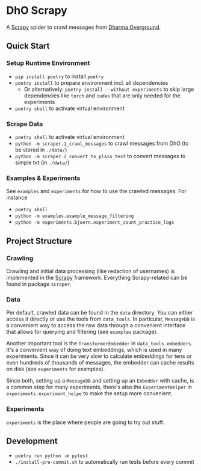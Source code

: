 # DhO Scrapy

A [Scrapy](https://scrapy.org/) spider to crawl messages from
[Dharma Overground](https://www.dharmaoverground.org/).

## Quick Start

### Setup Runtime Environment

- `pip install poetry` to install `poetry`
- `poetry install` to prepare environment incl. all dependencies
  - Or alternatively: `poetry install --without experiments` to skip large dependencies like `torch` and `cudas` that are only needed for the experiments
- `poetry shell` to activate virtual environment

### Scrape Data

- `poetry shell` to activate virtual environment
- `python -m scraper.1_crawl_messages` to crawl messages from DhO (to be stored in `./data/`)
- `python -m scraper.2_convert_to_plain_text` to convert messages to simple txt (in `./data/`)

### Examples & Experiments

See `examples` and `experiments` for how to use the crawled messages. For instance

- `poetry shell`
- `python -m examples.example_message_filtering`
- `python -m experiments.bjoern.experiment_count_practice_logs`

## Project Structure

### Crawling

Crawling and initial data processing (like redaction of usernames) is implemented in the [Scrapy](https://scrapy.org/)
framework. Everything Scrapy-related can be found in package `scraper`.

### Data

Per default, crawled data can be found in the `data` directory. You can either access it directly or use the tools from
`data_tools`. In particular, `MessageDB` is a convenient way to access the raw data through a convenient interface that
allows for querying and filtering (see `examples` package).

Another important tool is the `TransformerEmbedder` in `data_tools.embedders`. It's a convenient way of doing text
embeddings, which is used in many experiments. Since it can be very slow to calculate embeddings for tens or even
hundreds of thousands of messages, the embedder can cache results on disk (see `experiments` for examples).

Since both, setting up a `MessageDB` and setting up an `Embedder` with cache, is a common step for many experiments,
there's also the `ExperimentHelper` in `experiments.experiment_helpe` to make the setup more convenient.

### Experiments

`experiments` is the place where people are going to try out stuff.

## Development

- `poetry run python -m pytest`
- `./install-pre-commit.sh` to automatically run tests before every commit
